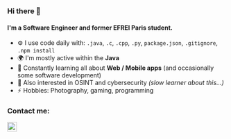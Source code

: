 ### Hi there 👋

#### I'm a Software Engineer and former EFREI Paris student. 

- ⚙️ I use code daily with: `.java`, `.c`, `.cpp`, `.py`, `package.json`, `.gitignore`, `.npm install`
- 🌍 I'm mostly active within the **Java**
- 🌱 Constantly learning all about **Web / Mobile apps** (and occasionally some software development)
- 🧠 Also interested in OSINT and cybersecurity *(slow learner about this...)*
- ⚡️ Hobbies: Photography, gaming, programming

### Contact me:
[<img align="left" alt="Aurélien | LinkedIn" width="22px" src="https://cdn.jsdelivr.net/npm/simple-icons@v3/icons/linkedin.svg" />][linkedin]

[linkedin]: https://www.linkedin.com/in/aurelien-duv/
